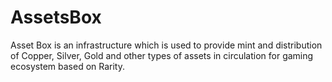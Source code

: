 # AssetsBox
Asset Box is an infrastructure which is used to provide mint and distribution of Copper, Silver, Gold and other types of assets in circulation for gaming ecosystem based on Rarity.
